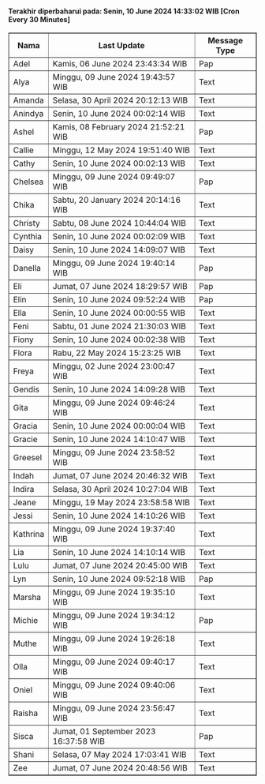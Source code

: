 #### Terakhir diperbaharui pada: Senin, 10 June 2024 14:33:02 WIB [Cron Every 30 Minutes]

<table border='1'><tr><th>Nama</th><th>Last Update</th><th>Message Type</th></tr><tr><td>Adel</td><td>Kamis, 06 June 2024 23:43:34 WIB</td><td>Pap</td></tr><tr><td>Alya</td><td>Minggu, 09 June 2024 19:43:57 WIB</td><td>Text</td></tr><tr><td>Amanda</td><td>Selasa, 30 April 2024 20:12:13 WIB</td><td>Text</td></tr><tr><td>Anindya</td><td>Senin, 10 June 2024 00:02:14 WIB</td><td>Text</td></tr><tr><td>Ashel</td><td>Kamis, 08 February 2024 21:52:21 WIB</td><td>Pap</td></tr><tr><td>Callie</td><td>Minggu, 12 May 2024 19:51:40 WIB</td><td>Text</td></tr><tr><td>Cathy</td><td>Senin, 10 June 2024 00:02:13 WIB</td><td>Text</td></tr><tr><td>Chelsea</td><td>Minggu, 09 June 2024 09:49:07 WIB</td><td>Pap</td></tr><tr><td>Chika</td><td>Sabtu, 20 January 2024 20:14:16 WIB</td><td>Text</td></tr><tr><td>Christy</td><td>Sabtu, 08 June 2024 10:44:04 WIB</td><td>Text</td></tr><tr><td>Cynthia</td><td>Senin, 10 June 2024 00:02:09 WIB</td><td>Text</td></tr><tr><td>Daisy</td><td>Senin, 10 June 2024 14:09:07 WIB</td><td>Text</td></tr><tr><td>Danella</td><td>Minggu, 09 June 2024 19:40:14 WIB</td><td>Pap</td></tr><tr><td>Eli</td><td>Jumat, 07 June 2024 18:29:57 WIB</td><td>Pap</td></tr><tr><td>Elin</td><td>Senin, 10 June 2024 09:52:24 WIB</td><td>Pap</td></tr><tr><td>Ella</td><td>Senin, 10 June 2024 00:00:55 WIB</td><td>Text</td></tr><tr><td>Feni</td><td>Sabtu, 01 June 2024 21:30:03 WIB</td><td>Text</td></tr><tr><td>Fiony</td><td>Senin, 10 June 2024 00:02:38 WIB</td><td>Text</td></tr><tr><td>Flora</td><td>Rabu, 22 May 2024 15:23:25 WIB</td><td>Text</td></tr><tr><td>Freya</td><td>Minggu, 02 June 2024 23:00:47 WIB</td><td>Text</td></tr><tr><td>Gendis</td><td>Senin, 10 June 2024 14:09:28 WIB</td><td>Text</td></tr><tr><td>Gita</td><td>Minggu, 09 June 2024 09:46:24 WIB</td><td>Text</td></tr><tr><td>Gracia</td><td>Senin, 10 June 2024 00:00:04 WIB</td><td>Text</td></tr><tr><td>Gracie</td><td>Senin, 10 June 2024 14:10:47 WIB</td><td>Text</td></tr><tr><td>Greesel</td><td>Minggu, 09 June 2024 23:58:52 WIB</td><td>Text</td></tr><tr><td>Indah</td><td>Jumat, 07 June 2024 20:46:32 WIB</td><td>Text</td></tr><tr><td>Indira</td><td>Selasa, 30 April 2024 10:27:04 WIB</td><td>Text</td></tr><tr><td>Jeane</td><td>Minggu, 19 May 2024 23:58:58 WIB</td><td>Text</td></tr><tr><td>Jessi</td><td>Senin, 10 June 2024 14:10:26 WIB</td><td>Text</td></tr><tr><td>Kathrina</td><td>Minggu, 09 June 2024 19:37:40 WIB</td><td>Text</td></tr><tr><td>Lia</td><td>Senin, 10 June 2024 14:10:14 WIB</td><td>Text</td></tr><tr><td>Lulu</td><td>Jumat, 07 June 2024 20:45:00 WIB</td><td>Text</td></tr><tr><td>Lyn</td><td>Senin, 10 June 2024 09:52:18 WIB</td><td>Pap</td></tr><tr><td>Marsha</td><td>Minggu, 09 June 2024 19:35:10 WIB</td><td>Text</td></tr><tr><td>Michie</td><td>Minggu, 09 June 2024 19:34:12 WIB</td><td>Pap</td></tr><tr><td>Muthe</td><td>Minggu, 09 June 2024 19:26:18 WIB</td><td>Text</td></tr><tr><td>Olla</td><td>Minggu, 09 June 2024 09:40:17 WIB</td><td>Text</td></tr><tr><td>Oniel</td><td>Minggu, 09 June 2024 09:40:06 WIB</td><td>Text</td></tr><tr><td>Raisha</td><td>Minggu, 09 June 2024 23:56:47 WIB</td><td>Text</td></tr><tr><td>Sisca</td><td>Jumat, 01 September 2023 16:37:58 WIB</td><td>Pap</td></tr><tr><td>Shani</td><td>Selasa, 07 May 2024 17:03:41 WIB</td><td>Text</td></tr><tr><td>Zee</td><td>Jumat, 07 June 2024 20:48:56 WIB</td><td>Text</td></tr></table>
